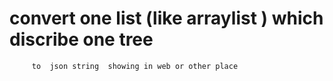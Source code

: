 # convert one list (like arraylist ) which discribe one tree 
         to  json string  showing in web or other place
